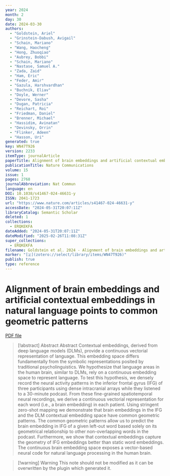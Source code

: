 ```yaml
---
year: 2024
month: 2
day: 30
date: 2024-03-30
authors:
  - "Goldstein, Ariel"
  - "Grinstein-Dabush, Avigail"
  - "Schain, Mariano"
  - "Wang, Haocheng"
  - "Hong, Zhuoqiao"
  - "Aubrey, Bobbi"
  - "Schain, Mariano"
  - "Nastase, Samuel A."
  - "Zada, Zaid"
  - "Ham, Eric"
  - "Feder, Amir"
  - "Gazula, Harshvardhan"
  - "Buchnik, Eliav"
  - "Doyle, Werner"
  - "Devore, Sasha"
  - "Dugan, Patricia"
  - "Reichart, Roi"
  - "Friedman, Daniel"
  - "Brenner, Michael"
  - "Hassidim, Avinatan"
  - "Devinsky, Orrin"
  - "Flinker, Adeen"
  - "Hasson, Uri"
generated: true
key: WN47T926
version: 2233
itemType: journalArticle
paperTitle: Alignment of brain embeddings and artificial contextual embeddings in natural language points to common geometric patterns
publicationTitle: Nature Communications
volume: 15
issue: 1
pages: 2768
journalAbbreviation: Nat Commun
language: en
DOI: 10.1038/s41467-024-46631-y
ISSN: 2041-1723
url: "https://www.nature.com/articles/s41467-024-46631-y"
accessDate: "2024-05-31T20:07:11Z"
libraryCatalog: Semantic Scholar
deleted: 1
collections:
  - ERQKEKFA
dateAdded: "2024-05-31T20:07:11Z"
dateModified: "2025-02-26T11:08:31Z"
super_collections:
  - ERQKEKFA
filename: Goldstein et al. 2024 - Alignment of brain embeddings and artificial contextual embeddings in natural language points to common geometric patterns.pdf
marker: "[🇿](zotero://select/library/items/WN47T926)"
publish: true
type: reference
---
```

# Alignment of brain embeddings and artificial contextual embeddings in natural language points to common geometric patterns

[PDF file](/Papers/PDFs/Goldstein%20et%20al.%202024%20-%20Alignment%20of%20brain%20embeddings%20and%20artificial%20contextual%20embeddings%20in%20natural%20language%20points%20to%20common%20geometric%20patterns.pdf)

> [!abstract] Abstract
> Abstract
>             Contextual embeddings, derived from deep language models (DLMs), provide a continuous vectorial representation of language. This embedding space differs fundamentally from the symbolic representations posited by traditional psycholinguistics. We hypothesize that language areas in the human brain, similar to DLMs, rely on a continuous embedding space to represent language. To test this hypothesis, we densely record the neural activity patterns in the inferior frontal gyrus (IFG) of three participants using dense intracranial arrays while they listened to a 30-minute podcast. From these fine-grained spatiotemporal neural recordings, we derive a continuous vectorial representation for each word (i.e., a brain embedding) in each patient. Using stringent zero-shot mapping we demonstrate that brain embeddings in the IFG and the DLM contextual embedding space have common geometric patterns. The common geometric patterns allow us to predict the brain embedding in IFG of a given left-out word based solely on its geometrical relationship to other non-overlapping words in the podcast. Furthermore, we show that contextual embeddings capture the geometry of IFG embeddings better than static word embeddings. The continuous brain embedding space exposes a vector-based neural code for natural language processing in the human brain.

>[!warning] Warning
> This note should not be modified as it can be overwritten by the plugin which generated it.

